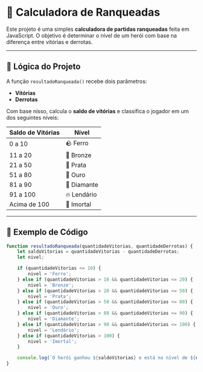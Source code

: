 # 🧮 Calculadora de Ranqueadas

Este projeto é uma simples **calculadora de partidas ranqueadas** feita em JavaScript. O objetivo é determinar o nível de um herói com base na diferença entre vitórias e derrotas.

---

## 📌 Lógica do Projeto

A função `resultadoRanqueada()` recebe dois parâmetros:

- **Vitórias**
- **Derrotas**

Com base nisso, calcula o **saldo de vitórias** e classifica o jogador em um dos seguintes níveis:

| Saldo de Vitórias | Nível      |
|-------------------|------------|
| 0 a 10            | 🪨 Ferro     |
| 11 a 20           | 🥉 Bronze    |
| 21 a 50           | 🥈 Prata     |
| 51 a 80           | 🥇 Ouro      |
| 81 a 90           | 💎 Diamante  |
| 91 a 100          | 🔥 Lendário  |
| Acima de 100      | 🧠 Imortal   |

---

## 🧠 Exemplo de Código

```javascript
function resultadoRanqueada(quantidadeVitorias, quantidadeDerrotas) {
    let saldoVitorias = quantidadeVitorias - quantidadeDerrotas;
    let nivel;

    if (quantidadeVitorias <= 10) {
        nivel = 'Ferro';
    } else if (quantidadeVitorias > 10 && quantidadeVitorias <= 20) {
        nivel = 'Bronze';
    } else if (quantidadeVitorias > 20 && quantidadeVitorias <= 50) {
        nivel = 'Prata';
    } else if (quantidadeVitorias > 50 && quantidadeVitorias <= 80) {
        nivel = 'Ouro';
    } else if (quantidadeVitorias > 80 && quantidadeVitorias <= 90) {
        nivel = 'Diamante';
    } else if (quantidadeVitorias > 90 && quantidadeVitorias <= 100) {
        nivel = 'Lendário';
    } else if (quantidadeVitorias > 100) {
        nivel = 'Imortal';
    }

    console.log(`O herói ganhou ${saldoVitorias} e está no nível de ${nivel}`);
}

